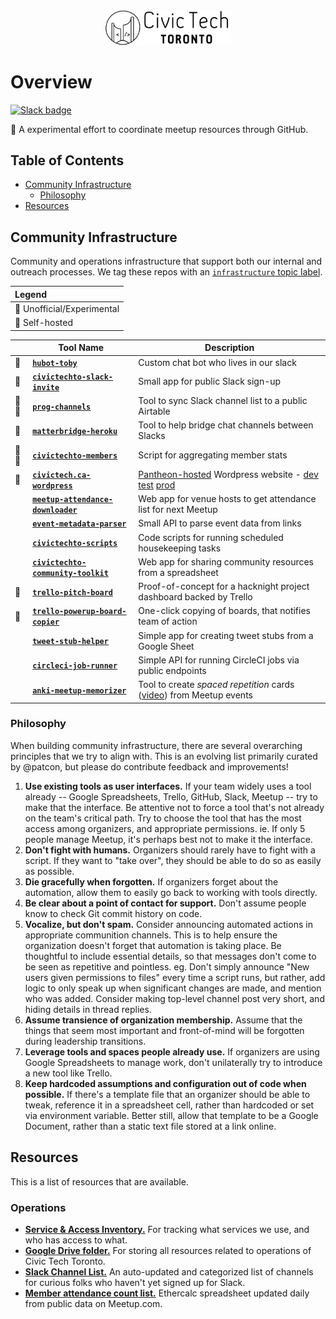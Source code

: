 <div align="center"><img width=40%
src="./images/civictechto-logo-horizontal.png" alt="Civic Tech Toronto logo"></div>

# Overview
[![Slack badge](https://civictechto-slack-invite.herokuapp.com/badge.svg)](https://civictechto-slack-invite.herokuapp.com/)

🎈 A experimental effort to coordinate meetup resources through GitHub.

## Table of Contents
- [Community Infrastructure](#community-infrastructure)
  - [Philosophy](#philosophy)
- [Resources](#resources)

## Community Infrastructure

Community and operations infrastructure that support both our internal
and outreach processes. We tag these repos with an [`infrastructure`
topic label][infra-topic].

   [infra-topic]: https://github.com/search?q=topic:infrastructure+org:CivicTechTO&type=Repositories

| **Legend** |
|:-----------|
| :microscope: Unofficial/Experimental |
| :pray: Self-hosted |

| | Tool Name | Description |
|---|-----------|-------------|
| :pray: | [**`hubot-toby`**](https://github.com/CivicTechTO/hubot-toby) | Custom chat bot who lives in our slack |
| :pray: | [**`civictechto-slack-invite`**](https://github.com/CivicTechTO/civictechto-slack-invite) | Small app for public Slack sign-up |
| :pray::microscope: | [**`prog-channels`**][prog-channels] | Tool to sync Slack channel list to a public Airtable |
| :pray: | [**`matterbridge-heroku`**](https://github.com/edgi-govdata-archiving/matterbridge-heroku) | Tool to help bridge chat channels between Slacks |
| :pray::microscope: | [**`civictechto-members`**](https://github.com/civictechto/civictechto-members) | Script for aggregating member stats |
| :microscope: | [**`civictech.ca-wordpress`**](https://github.com/civictechto/civictech.ca-wordpress) | [Pantheon-hosted][pantheon] Wordpress website - [dev][wp-dev] [test][wp-test] [prod][wp-prod] |
|  | [**`meetup-attendance-downloader`**][5] | Web app for venue hosts to get attendance list for next Meetup |
|  | [**`event-metadata-parser`**][6] | Small API to parse event data from links |
|  | [**`civictechto-scripts`**][7] | Code scripts for running scheduled housekeeping tasks |
|  | [**`civictechto-community-toolkit`**][8] | Web app for sharing community resources from a spreadsheet |
| :microscope: | [**`trello-pitch-board`**][2] | Proof-of-concept for a hacknight project dashboard backed by Trello |
| :microscope: | [**`trello-powerup-board-copier`**][1] | One-click copying of boards, that notifies team of action |
|  | [**`tweet-stub-helper`**][3] | Simple app for creating tweet stubs from a Google Sheet |
|  | [**`circleci-job-runner`**][4] | Simple API for running CircleCI jobs via public endpoints |
|  | [**`anki-meetup-memorizer`**][9] | Tool to create _spaced repetition_ cards ([video](https://www.youtube.com/watch?v=osK0Agqu7dc)) from Meetup events | 

   [1]: https://github.com/patcon/trello-powerup-board-copier
   [2]: https://github.com/CivicTechTO/trello-pitch-board
   [3]: https://github.com/CivicTechTO/tweet-stub-helper
   [4]: https://github.com/CivicTechTO/circleci-job-runner
   [5]: https://github.com/CivicTechTO/meetup-attendance-downloader
   [6]: https://github.com/CivicTechTO/event-metadata-parser
   [7]: https://github.com/CivicTechTO/civictechto-scripts
   [8]: https://github.com/CivicTechTO/civictechto-community-toolkit
   [9]: https://github.com/civictechto/anki-meetup-memorizer
   [wp-dev]: http://dev-civictechto.pantheonsite.io/
   [wp-test]: http://test-civictechto.pantheonsite.io/
   [wp-prod]: http://civictech.ca
   [pantheon]: https://pantheon.io/features/wordpress-hosting-on-pantheon

### Philosophy

When building community infrastructure, there are several overarching
principles that we try to align with. This is an evolving list primarily
curated by @patcon, but please do contribute feedback and improvements!

1. **Use existing tools as user interfaces.** If your team widely uses a
   tool already -- Google Spreadsheets, Trello, GitHub, Slack, Meetup --
try to make that the interface. Be attentive not to force a tool that's
not already on the team's critical path. Try to choose the tool that has
the most access among organizers, and appropriate permissions. ie. If
only 5 people manage Meetup, it's perhaps best not to make it the
interface.
1. **Don't fight with humans.** Organizers should rarely have to fight
   with a script. If they want to "take over", they should be able to do
so as easily as possible.
1. **Die gracefully when forgotten.** If organizers forget about the
   automation, allow them to easily go back to working with tools
directly.
1. **Be clear about a point of contact for support.** Don't assume
   people know to check Git commit history on code.
1. **Vocalize, but don't spam.** Consider announcing automated actions
   in appropriate communition channels. This is to help ensure the
organization doesn't forget that automation is taking place. Be
thoughtful to include essential details, so that messages don't come to
be seen as repetitive and pointless. eg. Don't simply announce
"New users given permissions to files" every time a script runs, but rather, add
logic to only speak up when significant changes are made, and mention
who was added. Consider making top-level channel post very short, and
hiding details in thread replies.
1. **Assume transience of organization membership.** Assume that the
   things that seem most important and front-of-mind will be forgotten
during leadership transitions.
1. **Leverage tools and spaces people already use.** If organizers are
   using Google Spreadsheets to manage work, don't unilaterally try to
introduce a new tool like Trello.
1. **Keep hardcoded assumptions and configuration out of code when
   possible.** If there's a template file that an organizer should be
able to tweak, reference it in a spreadsheet cell, rather than
hardcoded or set via environment variable. Better still, allow that template
to be a Google Document, rather than a static text file stored at a link
online.

## Resources

This is a list of resources that are available.

### Operations

* [**Service & Access Inventory.**][service-inventory] For tracking what
  services we use, and who has access to what.
* [**Google Drive folder.**][gdrive] For storing all resources related to
  operations of Civic Tech Toronto.
* [**Slack Channel List.**][channels] An auto-updated and categorized
  list of channels for curious folks who haven't yet signed up for
  Slack.
* [**Member attendance count list.**][member-list] Ethercalc spreadsheet
  updated daily from public data on Meetup.com.

<!-- Links -->

   [service-inventory]: https://hackmd.io/s/SJcySi2db
   [gdrive]: https://drive.google.com/drive/folders/0B4jGklalvuvwfjhLekdZdUZKNTN6UlVvdGNjSUZjYU50YXlCMUh5emI1SmhxNWZKU3Q2MXc
   [channels]: https://airtable.com/shrPfXyBSKIu8k49P/tbldBIVlA6XtUMtQW
   [member-list]: https://ethercalc.org/civictechto-members
   [prog-channels]: https://github.com/civictechto/prog-channels
